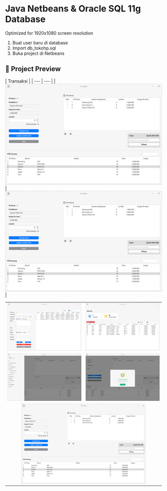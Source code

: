 # Java Netbeans & Oracle SQL 11g Database

Optimized for 1920x1080 screen resolution

1. Buat user baru di database
2. Import db_tokohp.sql
3. Buka project di Netbeans

## 📌 Project Preview

| Transaksi |
| --- | --- |
| ![a](https://raw.githubusercontent.com/aldnazr/netbeans-transaction/refs/heads/main/preview/5.png) | ![a](https://raw.githubusercontent.com/aldnazr/netbeans-transaction/refs/heads/main/preview/5.png) |

<table>
  <tr>
    <td align="center">
      <img src="https://raw.githubusercontent.com/aldnazr/netbeans-transaction/refs/heads/main/preview/1.png" alt="Project Screenshot" width="400" />
      <br/>
    </td>
    <td align="center">
      <img src="https://raw.githubusercontent.com/aldnazr/netbeans-transaction/refs/heads/main/preview/2.png" alt="Project Screenshot" width="400" />
      <br/>
    </td>
  </tr>
  <tr>
    <td align="center">
      <img src="https://raw.githubusercontent.com/aldnazr/netbeans-transaction/refs/heads/main/preview/3.png" alt="Project Screenshot" width="400" />
      <br/>
    </td>
    <td align="center">
      <img src="https://raw.githubusercontent.com/aldnazr/netbeans-transaction/refs/heads/main/preview/4.png" alt="Project Screenshot" width="400" />
      <br/>
    </td>
  </tr>
  <tr>
    <td colspan="2" align="center">
      <img src="https://raw.githubusercontent.com/aldnazr/netbeans-transaction/refs/heads/main/preview/5.png" alt="Project Screenshot" width="400" />
      <br/>
    </td>
  </tr>
</table>
